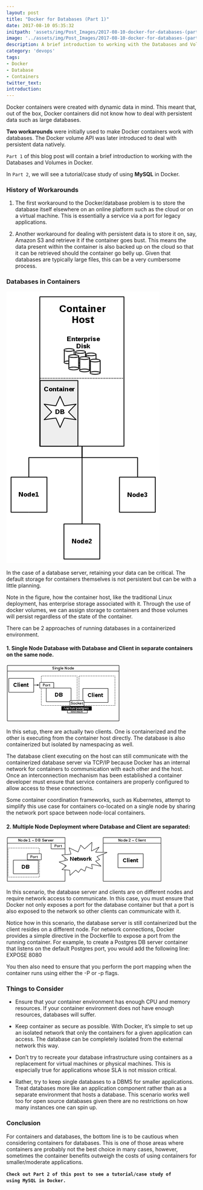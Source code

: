```yaml
---
layout: post
title: "Docker for Databases (Part 1)"
date: 2017-08-10 05:35:32
initpath: 'assets/img/Post_Images/2017-08-10-docker-for-databases-(part-1)/docker_database.jpg'
image: '../assets/img/Post_Images/2017-08-10-docker-for-databases-(part-1)/docker_database.jpg'
description: A brief introduction to working with the Databases and Volumes in Docker.
category: 'devops'
tags:
- Docker
- Database
- Containers
twitter_text:
introduction:
---
```

Docker containers were created with dynamic data in mind. This meant that, out of the box, Docker containers did not know how to deal with persistent data such as large databases.

**Two workarounds** were initially used to make Docker containers work with databases. The Docker volume API was later introduced to deal with persistent data natively.

`Part 1` of this blog post will contain a brief introduction to working with the Databases and Volumes in Docker.

In `Part 2`, we will see a tutorial/case study of using **MySQL** in Docker.


### History of Workarounds

1. The first workaround to the Docker/database problem is to store the database itself elsewhere on an online platform such as the cloud or on a virtual machine. This is essentially a service via a port for legacy applications.

2. Another workaround for dealing with persistent data is to store it on, say, Amazon S3 and retrieve it if the container goes bust. This means the data present within the container is also backed up on the cloud so that it can be retrieved should the container go belly up. Given that databases are typically large files, this can be a very cumbersome process.

### Databases in Containers

![placeholder](<../assets/img/Post_Images/2017-08-10-docker-for-databases-(part-1)/docker1.png>)

In the case of a database server, retaining your data can be critical. The default storage for containers themselves is not persistent but can be with a little planning.

Note in the figure, how the container host, like the traditional Linux deployment, has enterprise storage associated with it. Through the use of docker volumes, we can assign storage to containers and those volumes will persist regardless of the state of the container.

There can be 2 approaches of running databases in a containerized environment.

#### 1. Single Node Database with Database and Client in separate containers on the same node.

![placeholder](<../assets/img/Post_Images/2017-08-10-docker-for-databases-(part-1)/docker2.png> "Docker with Databases")

In this setup, there are actually two clients. One is containerized and the other is executing from the container host directly. The database is also containerized but isolated by namespacing as well.

The database client executing on the host can still communicate with the containerized database server via TCP/IP because Docker has an internal network for containers to communication with each other and the host. Once an interconnection mechanism has been established a container developer must ensure that service containers are properly configured to allow access to these connections.

Some container coordination frameworks, such as Kubernetes, attempt to simplify this use case for containers co-located on a single node by sharing the network port space between node-local containers.

####  2. Multiple Node Deployment where Database and Client are separated:

![placeholder](<../assets/img/Post_Images/2017-08-10-docker-for-databases-(part-1)/docker3.png> "Jenkins Git")

In this scenario, the database server and clients are on different nodes and require network access to communicate. In this case, you must ensure that Docker not only exposes a port for the database container but that a port is also exposed to the network so other clients can communicate with it.

Notice how in this scenario, the database server is still containerized but the client resides on a different node. For network connections, Docker provides a simple directive in the Dockerfile to expose a port from the running container. For example, to create a Postgres DB server container that listens on the default Postgres port, you would add the following line: EXPOSE 8080

You then also need to ensure that you perform the port mapping when the container runs using either the -P or -p flags.

### Things to Consider

- Ensure that your container environment has enough CPU and memory resources. If your container environment does not have enough resources, databases will suffer.

* Keep container as secure as possible. With Docker, it’s simple to set up an isolated network that only the containers for a given application can access. The database can be completely isolated from the external network this way.

* Don’t try to recreate your database infrastructure using containers as a replacement for virtual machines or physical machines. This is especially true for applications whose SLA is not mission critical.

* Rather, try to keep single databases to a DBMS for smaller applications. Treat databases more like an application component rather than as a separate environment that hosts a database. This scenario works well too for open source databases given there are no restrictions on how many instances one can spin up.

### Conclusion

For containers and databases, the bottom line is to be cautious when considering containers for databases. This is one of those areas where containers are probably not the best choice in many cases, however, sometimes the container benefits outweigh the costs of using containers for smaller/moderate applications.



**`Check out Part 2 of this post to see a tutorial/case study of using MySQL in Docker.`**